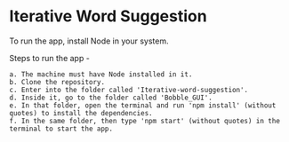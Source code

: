 # Iterative Word Suggestion

To run the app, install Node in your system.

Steps to run the app -

    a. The machine must have Node installed in it.
    b. Clone the repository.
    c. Enter into the folder called 'Iterative-word-suggestion'.
    d. Inside it, go to the folder called 'Bobble_GUI'.
    e. In that folder, open the terminal and run 'npm install' (without quotes) to install the dependencies.
    f. In the same folder, then type 'npm start' (without quotes) in the terminal to start the app.
